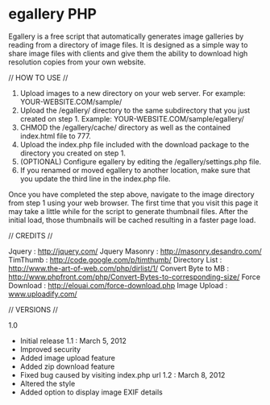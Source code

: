 # egallery PHP
Egallery is a free script that automatically generates image galleries by reading from a directory of image files.
It is designed as a simple way to share image files with clients and give them the ability to download high resolution copies from your own website.

// HOW TO USE //

1. Upload images to a new directory on your web server. For example: YOUR-WEBSITE.COM/sample/
2. Upload the /egallery/ directory to the same subdirectory that you just created on step 1. Example: YOUR-WEBSITE.COM/sample/egallery/
3. CHMOD the /egallery/cache/ directory as well as the contained index.html file to 777.
4. Upload the index.php file included with the download package to the directory you created on step 1.
5. (OPTIONAL) Configure egallery by editing the /egallery/settings.php file.
6. If you renamed or moved egallery to another location, make sure that you update the third line in the index.php file.

Once you have completed the step above, navigate to the image directory from step 1 using your web browser. The first time that you visit this page it may take a little while for the script to generate thumbnail files. After the initial load, those thumbnails will be cached resulting in a faster page load.

// CREDITS //

Jquery : http://jquery.com/
Jquery Masonry : http://masonry.desandro.com/
TimThumb : http://code.google.com/p/timthumb/
Directory List : http://www.the-art-of-web.com/php/dirlist/1/
Convert Byte to MB : http://www.phpfront.com/php/Convert-Bytes-to-corresponding-size/
Force Download : http://elouai.com/force-download.php
Image Upload : www.uploadify.com/

// VERSIONS //

1.0 
 - Initial release
1.1 : March 5, 2012
 - Improved security
 - Added image upload feature
 - Added zip download feature
 - Fixed bug caused by visiting index.php url
1.2 : March 8, 2012
 - Altered the style
 - Added option to display image EXIF details
 
